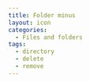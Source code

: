 ```yaml
---
title: Folder minus
layout: icon
categories:
  - Files and folders
tags:
  - directory
  - delete
  - remove
---
```


